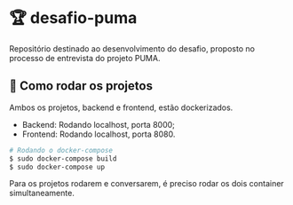 # 🏆 desafio-puma

Repositório destinado ao desenvolvimento do desafio, proposto no processo de entrevista do projeto PUMA.

## 🚀 Como rodar os projetos

Ambos os projetos, backend e frontend, estão dockerizados.

* Backend: Rodando localhost, porta 8000;
* Frontend: Rodando localhost, porta 8080.

```bash
# Rodando o docker-compose
$ sudo docker-compose build
$ sudo docker-compose up
```

Para os projetos rodarem e conversarem, é preciso rodar os dois container simultaneamente.